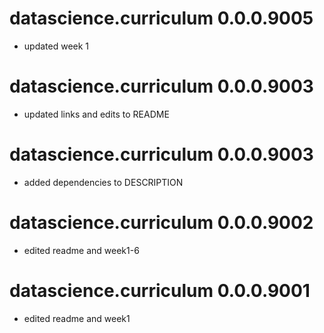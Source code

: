 # datascience.curriculum 0.0.0.9005

* updated week 1

# datascience.curriculum 0.0.0.9003

* updated links and edits to README

# datascience.curriculum 0.0.0.9003

* added dependencies to DESCRIPTION

# datascience.curriculum 0.0.0.9002

* edited readme and week1-6 

# datascience.curriculum 0.0.0.9001

* edited readme and week1 
